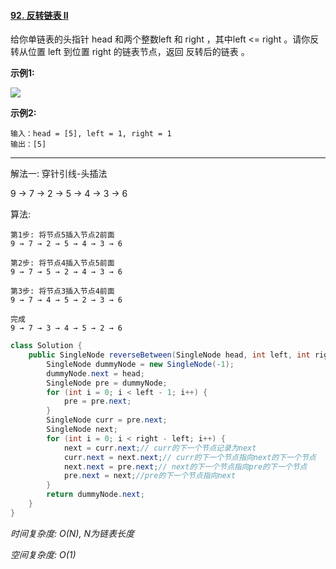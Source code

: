 #### [92. 反转链表 II](https://leetcode-cn.com/problems/reverse-linked-list-ii/)

给你单链表的头指针 head 和两个整数left 和 right ，其中left <= right 。请你反转从位置 left 到位置 right 的链表节点，返回 反转后的链表 。

**示例1:**

![](https://assets.leetcode.com/uploads/2021/02/19/rev2ex2.jpg)

**示例2:**

```
输入：head = [5], left = 1, right = 1
输出：[5]
```

---

解法一: 穿针引线-头插法

9 → 7 → 2 → 5 → 4 → 3 → 6

算法:

```
第1步: 将节点5插入节点2前面
9 → 7 → 2 → 5 → 4 → 3 → 6

第2步: 将节点4插入节点5前面
9 → 7 → 5 → 2 → 4 → 3 → 6

第3步: 将节点3插入节点4前面
9 → 7 → 4 → 5 → 2 → 3 → 6

完成
9 → 7 → 3 → 4 → 5 → 2 → 6
```

```Java
class Solution {
    public SingleNode reverseBetween(SingleNode head, int left, int right) {
        SingleNode dummyNode = new SingleNode(-1);
        dummyNode.next = head;
        SingleNode pre = dummyNode;
        for (int i = 0; i < left - 1; i++) {
            pre = pre.next;
        }
        SingleNode curr = pre.next;
        SingleNode next;
        for (int i = 0; i < right - left; i++) {
            next = curr.next;// curr的下一个节点记录为next
            curr.next = next.next;// curr的下一个节点指向next的下一个节点
            next.next = pre.next;// next的下一个节点指向pre的下一个节点
            pre.next = next;//pre的下一个节点指向next
        }
        return dummyNode.next;
    }
}
```

*时间复杂度: O(N), N为链表长度*

*空间复杂度: O(1)*

